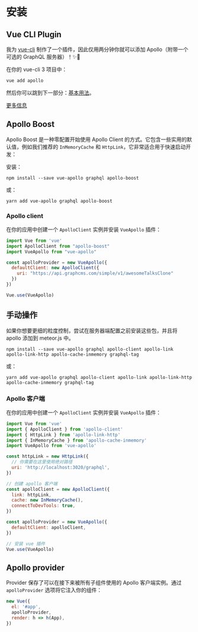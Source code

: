 # 安装

## Vue CLI Plugin

我为 [vue-cli](http://cli.vuejs.org) 制作了一个插件，因此仅用两分钟你就可以添加 Apollo（附带一个可选的 GraphQL 服务器）！✨🚀

在你的 vue-cli 3 项目中：

```bash
vue add apollo
```

然后你可以跳到下一部分：[基本用法](./apollo/)。

[更多信息](https://github.com/Akryum/vue-cli-plugin-apollo)

## Apollo Boost

Apollo Boost 是一种零配置开始使用 Apollo Client 的方式。它包含一些实用的默认值，例如我们推荐的 `InMemoryCache` 和 `HttpLink`，它非常适合用于快速启动开发：

安装：

```
npm install --save vue-apollo graphql apollo-boost
```

或：

```
yarn add vue-apollo graphql apollo-boost
```

### Apollo client

在你的应用中创建一个 `ApolloClient` 实例并安装 `VueApollo` 插件：

```js
import Vue from 'vue'
import ApolloClient from "apollo-boost"
import VueApollo from "vue-apollo"

const apolloProvider = new VueApollo({
  defaultClient: new ApolloClient({
    uri: "https://api.graphcms.com/simple/v1/awesomeTalksClone"
  })
})

Vue.use(VueApollo)
```



## 手动操作

如果你想要更细的粒度控制，尝试在服务器端配置之前安装这些包，并且将 apollo 添加到 meteor.js 中。

```
npm install --save vue-apollo graphql apollo-client apollo-link apollo-link-http apollo-cache-inmemory graphql-tag
```

或：

```
yarn add vue-apollo graphql apollo-client apollo-link apollo-link-http apollo-cache-inmemory graphql-tag
```

### Apollo 客户端

在你的应用中创建一个 `ApolloClient` 实例并安装 `VueApollo` 插件：

```js
import Vue from 'vue'
import { ApolloClient } from 'apollo-client'
import { HttpLink } from 'apollo-link-http'
import { InMemoryCache } from 'apollo-cache-inmemory'
import VueApollo from 'vue-apollo'

const httpLink = new HttpLink({
  // 你需要在这里使用绝对路径
  uri: 'http://localhost:3020/graphql',
})

// 创建 apollo 客户端
const apolloClient = new ApolloClient({
  link: httpLink,
  cache: new InMemoryCache(),
  connectToDevTools: true,
})

const apolloProvider = new VueApollo({
  defaultClient: apolloClient,
})

// 安装 vue 插件
Vue.use(VueApollo)
```

## Apollo provider

Provider 保存了可以在接下来被所有子组件使用的 Apollo 客户端实例。通过 `apolloProvider` 选项将它注入你的组件：

```js
new Vue({
  el: '#app',
  apolloProvider,
  render: h => h(App),
})
```